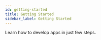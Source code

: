 ```yaml
---
id: getting-started
title: Getting Started
sidebar_label: Getting Started
---
```


Learn how to develop apps in just few steps.
